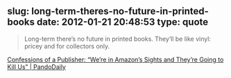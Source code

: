 slug: long-term-theres-no-future-in-printed-books
date: 2012-01-21 20:48:53
type: quote
---

> Long-term there’s no future in printed books. They’ll be like vinyl: pricey and for collectors only.

[Confessions of a Publisher: “We’re in Amazon’s Sights and They’re Going to Kill Us” | PandoDaily](http://pandodaily.com/2012/01/17/confessions-of-a-publisher-were-in-amazons-sights-and-theyre-going-to-kill-us/)
